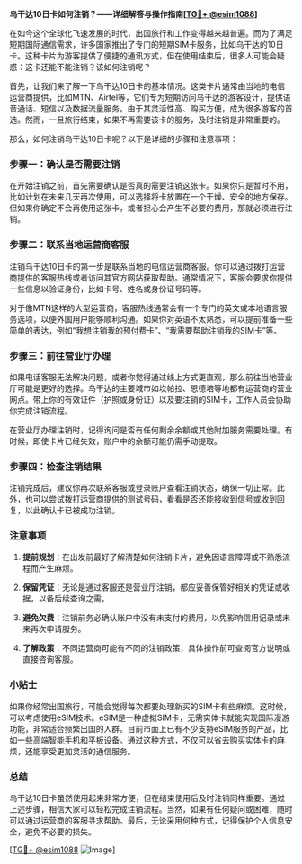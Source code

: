 **乌干达10日卡如何注销？——详细解答与操作指南[[TG💪+ @esim1088](https://t.me/s/esim1088)]**

在如今这个全球化飞速发展的时代，出国旅行和工作变得越来越普遍。而为了满足短期国际通信需求，许多国家推出了专门的短期SIM卡服务，比如乌干达的10日卡。这种卡片为游客提供了便捷的通讯方式，但在使用结束后，很多人可能会疑惑：这卡还能不能注销？该如何注销呢？

首先，让我们来了解一下乌干达10日卡的基本情况。这类卡片通常由当地的电信运营商提供，比如MTN、Airtel等，它们专为短期访问乌干达的游客设计，提供语音通话、短信以及数据流量服务。由于其灵活性高、购买方便，成为很多游客的首选。然而，一旦旅行结束，如果不再需要该卡的服务，及时注销是非常重要的。

那么，如何注销乌干达10日卡呢？以下是详细的步骤和注意事项：

### 步骤一：确认是否需要注销

在开始注销之前，首先需要确认是否真的需要注销这张卡。如果你只是暂时不用，比如计划在未来几天再次使用，可以选择将卡放置在一个干燥、安全的地方保存。但如果你确定不会再使用这张卡，或者担心会产生不必要的费用，那就必须进行注销。

### 步骤二：联系当地运营商客服

注销乌干达10日卡的第一步是联系当地的电信运营商客服。你可以通过拨打运营商提供的客服热线或者访问其官方网站获取帮助。通常情况下，客服会要求你提供一些信息以验证身份，比如卡号、姓名或身份证号码等。

对于像MTN这样的大型运营商，客服热线通常会有一个专门的英文或本地语言服务选项，以便外国用户能够顺利沟通。如果你对英语不太熟悉，可以提前准备一些简单的表达，例如“我想注销我的预付费卡”、“我需要帮助注销我的SIM卡”等。

### 步骤三：前往营业厅办理

如果电话客服无法解决问题，或者你觉得通过线上方式更直观，那么前往当地营业厅可能是更好的选择。乌干达的主要城市如坎帕拉、恩德培等地都有运营商的营业网点。带上你的有效证件（护照或身份证）以及要注销的SIM卡，工作人员会协助你完成注销流程。

在营业厅办理注销时，记得询问是否有任何剩余余额或其他附加服务需要处理。有时候，即使卡片已经失效，账户中的余额可能仍需手动提取。

### 步骤四：检查注销结果

注销完成后，建议你再次联系客服或登录账户查看注销状态，确保一切正常。此外，也可以尝试拨打运营商提供的测试号码，看看是否还能接收到信号或收到回复，以此确认卡已被成功注销。

### 注意事项

1. **提前规划**：在出发前最好了解清楚如何注销卡片，避免因语言障碍或不熟悉流程而产生麻烦。
   
2. **保留凭证**：无论是通过客服还是营业厅注销，都应妥善保管好相关的凭证或收据，以备后续查询之需。

3. **避免欠费**：注销前务必确认账户中没有未支付的费用，以免影响信用记录或未来再次申请服务。

4. **了解政策**：不同运营商可能有不同的注销政策，具体操作前可查阅官方说明或直接咨询客服。

### 小贴士

如果你经常出国旅行，可能会觉得每次都要处理新买的SIM卡有些麻烦。这时候，可以考虑使用eSIM技术。eSIM是一种虚拟SIM卡，无需实体卡就能实现国际漫游功能，非常适合频繁出国的人群。目前市面上已有不少支持eSIM服务的产品，比如一些高端智能手机和平板设备。通过这种方式，不仅可以省去购买实体卡的麻烦，还能享受更加灵活的通信服务。

### 总结

乌干达10日卡虽然使用起来非常方便，但在结束使用后及时注销同样重要。通过上述步骤，相信大家可以轻松完成注销流程。当然，如果有任何疑问或困难，随时可以通过运营商的客服寻求帮助。最后，无论采用何种方式，记得保护个人信息安全，避免不必要的损失。

[[TG💪+ @esim1088](https://t.me/s/esim1088) ![Image](https://i.postimg.cc/4NQfJmqS/Snipaste-2025-05-13-00-14-12.png)]